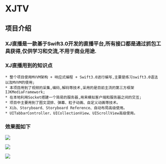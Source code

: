 # XJTV
## 项目介绍
### XJ直播是一款基于Swift3.0开发的直播平台,所有接口都是通过抓包工具获得,仅供学习和交流,不用于商业用途.
### XJ直播用到的知识点
```
* 整个项目使用MVVM架构 + 响应式编程 + Swift3.0进行编写,主要是练习swift3.0语法以及MVVM的使用;
* 本项目用到了视频的采集,编码,解码等技术,采用的是目前主流的第三方框架IJKMediaFramework;
* 在本地利用Socket搭建一个简易的服务器,用来模拟客户端和服务器之间的交互;
* 项目中主要用到了图文混排、弹幕、粒子动画、自定义动画等技术。
* Xib、Storyboard、Storyboard Reference、自动布局高级使用。
* UITabbarController、UICollectionView、UIScrollView高级使用。
```
### 效果图如下
![](https://github.com/Paulpang/XJTV/blob/master/效果图1.gif) 

![](https://github.com/Paulpang/XJTV/blob/master/效果图2.gif) 

![](https://github.com/Paulpang/XJTV/blob/master/效果图3.gif) 

